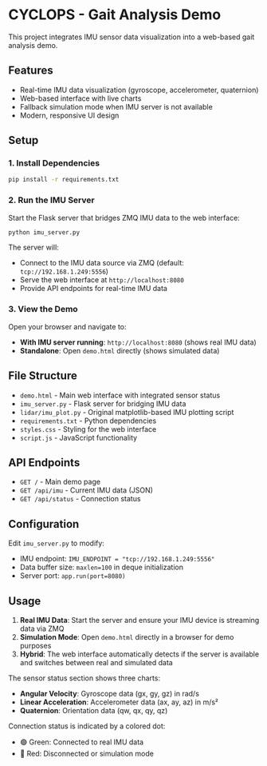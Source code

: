 # CYCLOPS - Gait Analysis Demo

This project integrates IMU sensor data visualization into a web-based gait analysis demo.

## Features

- Real-time IMU data visualization (gyroscope, accelerometer, quaternion)
- Web-based interface with live charts
- Fallback simulation mode when IMU server is not available
- Modern, responsive UI design

## Setup

### 1. Install Dependencies

```bash
pip install -r requirements.txt
```

### 2. Run the IMU Server

Start the Flask server that bridges ZMQ IMU data to the web interface:

```bash
python imu_server.py
```

The server will:
- Connect to the IMU data source via ZMQ (default: `tcp://192.168.1.249:5556`)
- Serve the web interface at `http://localhost:8080`
- Provide API endpoints for real-time IMU data

### 3. View the Demo

Open your browser and navigate to:
- **With IMU server running**: `http://localhost:8080` (shows real IMU data)
- **Standalone**: Open `demo.html` directly (shows simulated data)

## File Structure

- `demo.html` - Main web interface with integrated sensor status
- `imu_server.py` - Flask server for bridging IMU data
- `lidar/imu_plot.py` - Original matplotlib-based IMU plotting script
- `requirements.txt` - Python dependencies
- `styles.css` - Styling for the web interface
- `script.js` - JavaScript functionality

## API Endpoints

- `GET /` - Main demo page
- `GET /api/imu` - Current IMU data (JSON)
- `GET /api/status` - Connection status

## Configuration

Edit `imu_server.py` to modify:
- IMU endpoint: `IMU_ENDPOINT = "tcp://192.168.1.249:5556"`
- Data buffer size: `maxlen=100` in deque initialization
- Server port: `app.run(port=8080)`

## Usage

1. **Real IMU Data**: Start the server and ensure your IMU device is streaming data via ZMQ
2. **Simulation Mode**: Open `demo.html` directly in a browser for demo purposes
3. **Hybrid**: The web interface automatically detects if the server is available and switches between real and simulated data

The sensor status section shows three charts:
- **Angular Velocity**: Gyroscope data (gx, gy, gz) in rad/s
- **Linear Acceleration**: Accelerometer data (ax, ay, az) in m/s²
- **Quaternion**: Orientation data (qw, qx, qy, qz)

Connection status is indicated by a colored dot:
- 🟢 Green: Connected to real IMU data
- 🔴 Red: Disconnected or simulation mode
